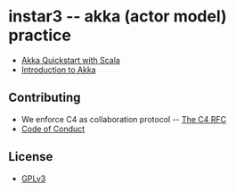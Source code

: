 # instar3 -- akka (actor model) practice

- [Akka Quickstart with Scala](https://developer.lightbend.com/guides/akka-quickstart-scala/index.html)
- [Introduction to Akka](https://doc.akka.io/docs/akka/current/guide/introduction.html)

## Contributing

- We enforce C4 as collaboration protocol -- [The C4 RFC](https://rfc.zeromq.org/spec:42/C4)
- [Code of Conduct](CODE-OF-CONDUCT.md)

## License

- [GPLv3](LICENSE)
